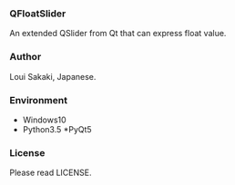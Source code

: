 ### QFloatSlider
An extended QSlider from Qt that can express float value.

### Author
Loui Sakaki, Japanese.

### Environment
- Windows10
- Python3.5
  *PyQt5
  
### License
Please read LICENSE.